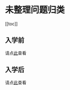 # 未整理问题归类

[[toc]]

## 入学前

请点[此](../../pre-admissions/others/)查看

## 入学后

请点[此](../../enrolled/others/)查看

